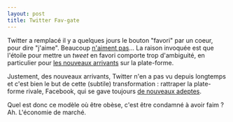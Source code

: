 ```yaml
---
layout: post
title: Twitter Fav-gate 
---
```

Twitter a remplacé il y a quelques jours le bouton "favori" par un
coeur, pour dire "j'aime". Beaucoup
[n'aiment pas](http://www.slate.fr/story/109369/twitter-vilain-monstre-coeur-favoris)...
La raison invoquée est que l'étoile pour mettre un _tweet_ en favori
comporte trop d'ambiguité, en particulier pour
[les nouveaux arrivants](https://blog.twitter.com/2015/hearts-on-twitter)
sur la plate-forme.

Justement, des nouveaux arrivants, Twitter n'en a pas vu depuis
longtemps et c'est bien le but de cette (subtile) transformation :
rattraper la plate-forme rivale, Facebook, qui se gave toujours
[de nouveaux adeptes](http://investor.fb.com/releasedetail.cfm?ReleaseID=908022).

Quel est donc ce modèle où être obèse, c'est être condamné à avoir faim
? Ah. L'économie de marché.
